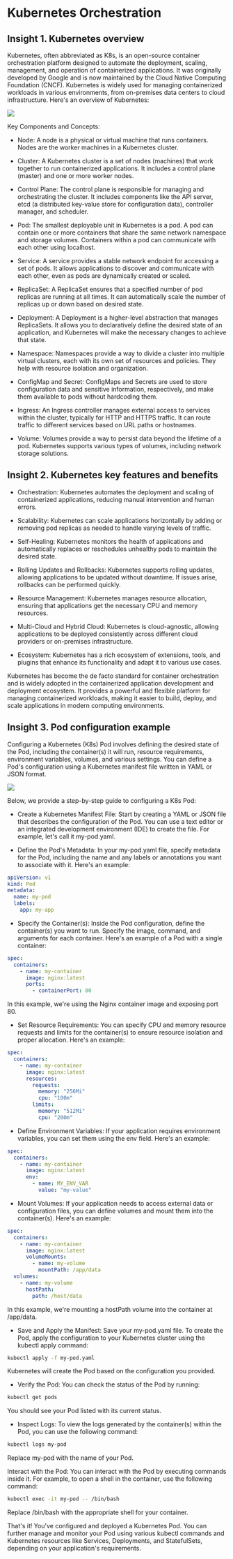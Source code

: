 # Kubernetes Orchestration

## Insight 1. Kubernetes overview

Kubernetes, often abbreviated as K8s, is an open-source container orchestration platform designed to automate the deployment, scaling, management, and operation of containerized applications. It was originally developed by Google and is now maintained by the Cloud Native Computing Foundation (CNCF). Kubernetes is widely used for managing containerized workloads in various environments, from on-premises data centers to cloud infrastructure. Here's an overview of Kubernetes:

![](images/2023-09-06-22-47-00.png)

Key Components and Concepts:

- Node: A node is a physical or virtual machine that runs containers. Nodes are the worker machines in a Kubernetes cluster.

- Cluster: A Kubernetes cluster is a set of nodes (machines) that work together to run containerized applications. It includes a control plane (master) and one or more worker nodes.

- Control Plane: The control plane is responsible for managing and orchestrating the cluster. It includes components like the API server, etcd (a distributed key-value store for configuration data), controller manager, and scheduler.

- Pod: The smallest deployable unit in Kubernetes is a pod. A pod can contain one or more containers that share the same network namespace and storage volumes. Containers within a pod can communicate with each other using localhost.

- Service: A service provides a stable network endpoint for accessing a set of pods. It allows applications to discover and communicate with each other, even as pods are dynamically created or scaled.

- ReplicaSet: A ReplicaSet ensures that a specified number of pod replicas are running at all times. It can automatically scale the number of replicas up or down based on desired state.

- Deployment: A Deployment is a higher-level abstraction that manages ReplicaSets. It allows you to declaratively define the desired state of an application, and Kubernetes will make the necessary changes to achieve that state.

- Namespace: Namespaces provide a way to divide a cluster into multiple virtual clusters, each with its own set of resources and policies. They help with resource isolation and organization.

- ConfigMap and Secret: ConfigMaps and Secrets are used to store configuration data and sensitive information, respectively, and make them available to pods without hardcoding them.

- Ingress: An Ingress controller manages external access to services within the cluster, typically for HTTP and HTTPS traffic. It can route traffic to different services based on URL paths or hostnames.

- Volume: Volumes provide a way to persist data beyond the lifetime of a pod. Kubernetes supports various types of volumes, including network storage solutions.

## Insight 2. Kubernetes key features and benefits

- Orchestration: Kubernetes automates the deployment and scaling of containerized applications, reducing manual intervention and human errors.

- Scalability: Kubernetes can scale applications horizontally by adding or removing pod replicas as needed to handle varying levels of traffic.

- Self-Healing: Kubernetes monitors the health of applications and automatically replaces or reschedules unhealthy pods to maintain the desired state.

- Rolling Updates and Rollbacks: Kubernetes supports rolling updates, allowing applications to be updated without downtime. If issues arise, rollbacks can be performed quickly.

- Resource Management: Kubernetes manages resource allocation, ensuring that applications get the necessary CPU and memory resources.

- Multi-Cloud and Hybrid Cloud: Kubernetes is cloud-agnostic, allowing applications to be deployed consistently across different cloud providers or on-premises infrastructure.

- Ecosystem: Kubernetes has a rich ecosystem of extensions, tools, and plugins that enhance its functionality and adapt it to various use cases.

Kubernetes has become the de facto standard for container orchestration and is widely adopted in the containerized application development and deployment ecosystem. It provides a powerful and flexible platform for managing containerized workloads, making it easier to build, deploy, and scale applications in modern computing environments.

## Insight 3. Pod configuration example

Configuring a Kubernetes (K8s) Pod involves defining the desired state of the Pod, including the container(s) it will run, resource requirements, environment variables, volumes, and various settings. You can define a Pod's configuration using a Kubernetes manifest file written in YAML or JSON format.

![](images/2023-09-06-22-48-37.png)

Below, we provide a step-by-step guide to configuring a K8s Pod:

- Create a Kubernetes Manifest File:
Start by creating a YAML or JSON file that describes the configuration of the Pod. You can use a text editor or an integrated development environment (IDE) to create the file. For example, let's call it my-pod.yaml.

- Define the Pod's Metadata:
In your my-pod.yaml file, specify metadata for the Pod, including the name and any labels or annotations you want to associate with it. Here's an example:

```yaml
apiVersion: v1
kind: Pod
metadata:
  name: my-pod
  labels:
    app: my-app
```

- Specify the Container(s):
Inside the Pod configuration, define the container(s) you want to run. Specify the image, command, and arguments for each container. Here's an example of a Pod with a single container:

```yaml
spec:
  containers:
    - name: my-container
      image: nginx:latest
      ports:
        - containerPort: 80
```

In this example, we're using the Nginx container image and exposing port 80.

- Set Resource Requirements:
You can specify CPU and memory resource requests and limits for the container(s) to ensure resource isolation and proper allocation. Here's an example:

```yaml
spec:
  containers:
    - name: my-container
      image: nginx:latest
      resources:
        requests:
          memory: "256Mi"
          cpu: "100m"
        limits:
          memory: "512Mi"
          cpu: "200m"
```

- Define Environment Variables:
If your application requires environment variables, you can set them using the env field. Here's an example:

```yaml
spec:
  containers:
    - name: my-container
      image: nginx:latest
      env:
        - name: MY_ENV_VAR
          value: "my-value"
```

- Mount Volumes:
If your application needs to access external data or configuration files, you can define volumes and mount them into the container(s). Here's an example:

```yaml
spec:
  containers:
    - name: my-container
      image: nginx:latest
      volumeMounts:
        - name: my-volume
          mountPath: /app/data
  volumes:
    - name: my-volume
      hostPath:
        path: /host/data
```

In this example, we're mounting a hostPath volume into the container at /app/data.

- Save and Apply the Manifest:
Save your my-pod.yaml file. To create the Pod, apply the configuration to your Kubernetes cluster using the kubectl apply command:

```bash
kubectl apply -f my-pod.yaml
```

Kubernetes will create the Pod based on the configuration you provided.

- Verify the Pod:
You can check the status of the Pod by running:

```bash
kubectl get pods
```

You should see your Pod listed with its current status.

- Inspect Logs:
To view the logs generated by the container(s) within the Pod, you can use the following command:

```bash
kubectl logs my-pod
```

Replace my-pod with the name of your Pod.

Interact with the Pod:
You can interact with the Pod by executing commands inside it. For example, to open a shell in the container, use the following command:

```bash
kubectl exec -it my-pod -- /bin/bash
```

Replace /bin/bash with the appropriate shell for your container.

That's it! You've configured and deployed a Kubernetes Pod. You can further manage and monitor your Pod using various kubectl commands and Kubernetes resources like Services, Deployments, and StatefulSets, depending on your application's requirements.
